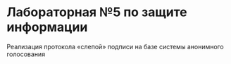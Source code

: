 # Лабораторная №5 по защите информации

Реализация протокола «слепой» подписи на базе системы анонимного голосования
